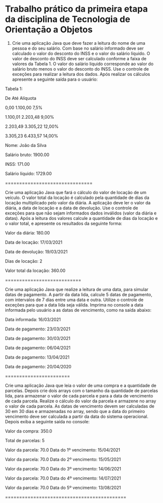 

Trabalho prático da primeira etapa da disciplina de Tecnologia de Orientação a Objetos
================================================================================
1)  Crie  uma  aplicação  Java  que  deve  fazer  a  leitura  do  nome  de  uma  pessoa  e  do 
seu  salário.  Com  base  no  salário  informado  deve  ser  calculado  o  valor  do 
desconto  do  INSS  e  o  valor  do  salário  líquido.  O  valor  de  desconto  do  INSS 
deve  ser  calculado  conforme  a  faixa  de  valores  da  Tabela  1.  O  valor  do  salário 
liquido  corresponde  ao  valor  do  salário  bruto  menos  o  valor  do  desconto  do 
INSS. Use o controle de exceções para realizar a leitura dos dados. Após realizar 
os cálculos apresente a seguinte saída para o usuário:

Tabela 1:


  De        Até       Alíquota 
  
0,00        1.100,00       7,5% 

1.100,01  2.203,48       9,00% 

2.203,49  3.305,22      12,00% 

3.305,23  6.433,57      14,00% 


Nome: João da Silva 

Salário bruto: 1900.00 

INSS: 171.00 

Salário líquido: 1729.00


===============================

Crie uma aplicação Java que fará o cálculo do valor de locação de um veículo. O 
valor total da locação é calculado pela quantidade de dias da locação 
multiplicado  pelo  valor da  diária.  A  aplicação  deve  ler  o  valor  da  diária,  a  data 
de locação e a data de devolução. Use o controle de exceções para que não sejam 
informados dados inválidos (valor da diária e datas). Após a leitura dos valores 
calcule a quantidade de dias da locação e o valor total, e apresente os resultados 
da seguinte forma: 

Valor da diária: 180.00 

Data de locação: 17/03/2021 

Data de devolução: 19/03/2021 

Dias de locação: 2 

Valor total da locação: 360.00 

===========================

 Crie uma aplicação Java que realize a leitura de uma data, para simular datas de 
pagamento.  A  partir  da  data  lida,  calcule  5  datas  de  pagamento,  com  intervalos 
de 7 dias entre uma data e outra. Utilize o controle de exceções para que a data 
lida seja válida. Imprima no console a data informada pelo usuário a as datas de 
vencimento, como na saída abaixo: 
 
Data informada: 16/03/2021 

Data de pagamento: 23/03/2021 

Data de pagamento: 30/03/2021 

Data de pagamento: 06/04/2021 

Data de pagamento: 13/04/2021 

Data de pagamento: 20/04/2020 

=======================

Crie  uma  aplicação  Java  que  leia  o  valor  de  uma  compra  e  a  quantidade  de 
parcelas. Depois crie dois arrays com o tamanho da quantidade de parcelas lida, 
para  armazenar  o  valor  de  cada  parcela  e  para  a  data  de  vencimento  de  cada 
parcela.  Realize  o  cálculo  do  valor  da  parcela  e  armazene  no  array  o  valor  de 
cada parcela. As datas de vencimento  devem ser  calculadas de 30 em 30  dias e 
armazenadas  no  array,  sendo  que  a  data  do  primeiro  vencimento  deve  ser 
calculada a partir da data do sistema operacional. Depois exiba a seguinte saída 
no console: 
 
Valor da compra: 350.0 

Total de parcelas: 5 

Valor da parcela: 70.0 Data do 1º vencimento: 15/04/2021 

Valor da parcela: 70.0 Data do 2º vencimento: 15/05/2021 

Valor da parcela: 70.0 Data do 3º vencimento: 14/06/2021

Valor da parcela: 70.0 Data do 4º vencimento: 14/07/2021 

Valor da parcela: 70.0 Data do 5º vencimento: 13/08/2021 

===========================================

